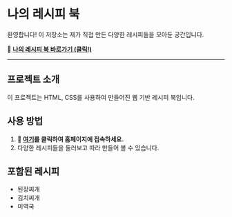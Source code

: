 # 나의 레시피 북

환영합니다! 이 저장소는 제가 직접 만든 다양한 레시피들을 모아둔 공간입니다.

**🚀 [나의 레시피 북 바로가기 (클릭!)](https://qwezxc3810.github.io/Recipe-Book/)**

---

## 프로젝트 소개
이 프로젝트는 HTML, CSS를 사용하여 만들어진 웹 기반 레시피 북입니다.

## 사용 방법
1. **🚀 [여기](https://qwezxc3810.github.io/Recipe-Book/)를 클릭하여 홈페이지에 접속하세요.**
2. 다양한 레시피들을 둘러보고 따라 만들어 볼 수 있습니다.

## 포함된 레시피
* 된장찌개
* 김치찌개
* 미역국
